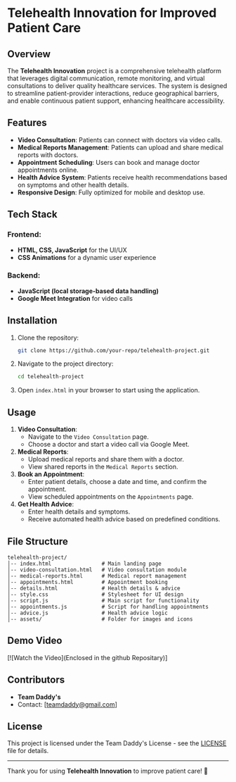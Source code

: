 # Telehealth Innovation for Improved Patient Care

## Overview
The **Telehealth Innovation** project is a comprehensive telehealth platform that leverages digital communication, remote monitoring, and virtual consultations to deliver quality healthcare services. The system is designed to streamline patient-provider interactions, reduce geographical barriers, and enable continuous patient support, enhancing healthcare accessibility.

## Features
- **Video Consultation**: Patients can connect with doctors via video calls.
- **Medical Reports Management**: Patients can upload and share medical reports with doctors.
- **Appointment Scheduling**: Users can book and manage doctor appointments online.
- **Health Advice System**: Patients receive health recommendations based on symptoms and other health details.
- **Responsive Design**: Fully optimized for mobile and desktop use.

## Tech Stack
### Frontend:
- **HTML, CSS, JavaScript** for the UI/UX
- **CSS Animations** for a dynamic user experience

### Backend:
- **JavaScript (local storage-based data handling)**
- **Google Meet Integration** for video calls

## Installation
1. Clone the repository:
   ```sh
   git clone https://github.com/your-repo/telehealth-project.git
   ```
2. Navigate to the project directory:
   ```sh
   cd telehealth-project
   ```
3. Open `index.html` in your browser to start using the application.

## Usage
1. **Video Consultation**:
   - Navigate to the `Video Consultation` page.
   - Choose a doctor and start a video call via Google Meet.
2. **Medical Reports**:
   - Upload medical reports and share them with a doctor.
   - View shared reports in the `Medical Reports` section.
3. **Book an Appointment**:
   - Enter patient details, choose a date and time, and confirm the appointment.
   - View scheduled appointments on the `Appointments` page.
4. **Get Health Advice**:
   - Enter health details and symptoms.
   - Receive automated health advice based on predefined conditions.

## File Structure
```
telehealth-project/
│-- index.html                # Main landing page
│-- video-consultation.html   # Video consultation module
│-- medical-reports.html      # Medical report management
│-- appointments.html         # Appointment booking
│-- details.html              # Health details & advice
│-- style.css                 # Stylesheet for UI design
│-- script.js                 # Main script for functionality
│-- appointments.js           # Script for handling appointments
│-- advice.js                 # Health advice logic
│-- assets/                   # Folder for images and icons
```

## Demo Video
[![Watch the Video](Enclosed in the github Repositary)]

## Contributors
- **Team Daddy's**
- Contact: [teamdaddy@gmail.com]

## License
This project is licensed under the Team Daddy's License - see the [LICENSE](LICENSE) file for details.

---
Thank you for using **Telehealth Innovation** to improve patient care! 🚀

